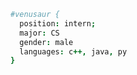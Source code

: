 ```coffeescript
#venusaur { 
  position: intern; 
  major: CS
  gender: male
  languages: c++, java, py
}
```
